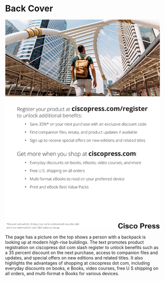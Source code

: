 # Back Cover

![A promotional page for Cisco Press.](images/vol2_bm.jpg)


The page has a picture on the top shows a person with a backpack is looking up at modern high-rise buildings. The text promotes product registration on ciscopress dot com slash register to unlock benefits such as a 35 percent discount on the next purchase, access to companion files and updates, and special offers on new editions and related titles. It also highlights the advantages of shopping at ciscopress dot com, including everyday discounts on books, e Books, video courses, free U S shipping on all orders, and multi-format e Books for various devices.